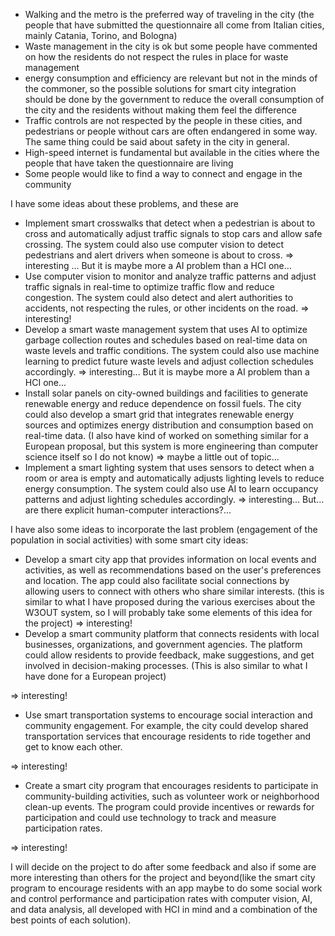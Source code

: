 - Walking and the metro is the preferred way of traveling in the city (the people that have submitted the questionnaire all come from Italian cities, mainly Catania, Torino, and Bologna)
- Waste management in the city is ok but some people have commented on how the residents do not respect the rules in place for waste management
- energy consumption and efficiency are relevant but not in the minds of the commoner, so the possible solutions for smart city integration should be done by the government to reduce the overall consumption of the city and the residents without making them feel the difference
- Traffic controls are not respected by the people in these cities, and pedestrians or people without cars are often endangered in some way. The same thing could be said about safety in the city in general.
- High-speed internet is fundamental but available in the cities where the people that have taken the questionnaire are living
- Some people would like to find a way to connect and engage in the community

I have some ideas about these problems, and these are 
- Implement smart crosswalks that detect when a pedestrian is about to cross and automatically adjust traffic signals to stop cars and allow safe crossing. The system could also use computer vision to detect pedestrians and alert drivers when someone is about to cross.
=> interesting ... But it is maybe more a AI problem than a HCI one...
- Use computer vision to monitor and analyze traffic patterns and adjust traffic signals in real-time to optimize traffic flow and reduce congestion. The system could also detect and alert authorities to accidents, not respecting the rules, or other incidents on the road.
=> interesting!
- Develop a smart waste management system that uses AI to optimize garbage collection routes and schedules based on real-time data on waste levels and traffic conditions. The system could also use machine learning to predict future waste levels and adjust collection schedules accordingly.
=> interesting... But it is maybe more a AI problem than a HCI one...
- Install solar panels on city-owned buildings and facilities to generate renewable energy and reduce dependence on fossil fuels. The city could also develop a smart grid that integrates renewable energy sources and optimizes energy distribution and consumption based on real-time data. (I also have kind of worked on something similar for a European proposal, but this system is more engineering than computer science itself so I do not know)
=> maybe a little out of topic...
- Implement a smart lighting system that uses sensors to detect when a room or area is empty and automatically adjusts lighting levels to reduce energy consumption. The system could also use AI to learn occupancy patterns and adjust lighting schedules accordingly.
=> interesting... But... are there explicit human-computer interactions?...

I have also some ideas to incorporate the last problem (engagement of the population in social activities) with some smart city ideas:
- Develop a smart city app that provides information on local events and activities, as well as recommendations based on the user's preferences and location. The app could also facilitate social connections by allowing users to connect with others who share similar interests. (this is similar to what I have proposed during the various exercises about the W3OUT system, so I will probably take some elements of this idea for the project)
=> interesting!
- Develop a smart community platform that connects residents with local businesses, organizations, and government agencies. The platform could allow residents to provide feedback, make suggestions, and get involved in decision-making processes. (This is also similar to what I have done for a European project)


=> interesting!


- Use smart transportation systems to encourage social interaction and community engagement. For example, the city could develop shared transportation services that encourage residents to ride together and get to know each other.


=> interesting!


- Create a smart city program that encourages residents to participate in community-building activities, such as volunteer work or neighborhood clean-up events. The program could provide incentives or rewards for participation and could use technology to track and measure participation rates.


=> interesting!

I will decide on the project to do after some feedback and also if some are more interesting than others for the project and beyond(like the smart city program to encourage residents with an app maybe to do some social work and control performance and participation rates with computer vision, AI, and data analysis, all developed with HCI in mind and a combination of the best points of each solution).

